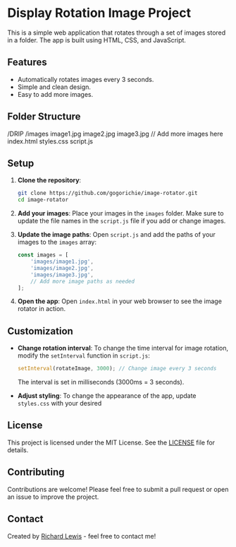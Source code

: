# Display Rotation Image Project

This is a simple web application that rotates through a set of images stored in a folder. The app is built using HTML, CSS, and JavaScript.

## Features

- Automatically rotates images every 3 seconds.
- Simple and clean design.
- Easy to add more images.

## Folder Structure

/DRIP
    /images
        image1.jpg
        image2.jpg
        image3.jpg
        // Add more images here
    index.html
    styles.css
    script.js


## Setup

1. **Clone the repository**:
    ```bash
    git clone https://github.com/gogorichie/image-rotator.git
    cd image-rotator
    ```

2. **Add your images**:
    Place your images in the `images` folder. Make sure to update the file names in the `script.js` file if you add or change images.

3. **Update the image paths**:
    Open `script.js` and add the paths of your images to the `images` array:
    ```javascript
    const images = [
        'images/image1.jpg',
        'images/image2.jpg',
        'images/image3.jpg',
        // Add more image paths as needed
    ];
    ```

4. **Open the app**:
    Open `index.html` in your web browser to see the image rotator in action.

## Customization

- **Change rotation interval**:
    To change the time interval for image rotation, modify the `setInterval` function in `script.js`:
    ```javascript
    setInterval(rotateImage, 3000); // Change image every 3 seconds
    ```
    The interval is set in milliseconds (3000ms = 3 seconds).

- **Adjust styling**:
    To change the appearance of the app, update `styles.css` with your desired 

## License

This project is licensed under the MIT License. See the [LICENSE](LICENSE) file for details.

## Contributing

Contributions are welcome! Please feel free to submit a pull request or open an issue to improve the project.

## Contact

Created by [Richard Lewis](https://github.comgogorichie) - feel free to contact me!
